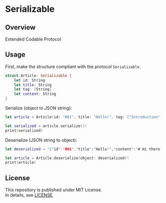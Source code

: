 # Serializable

## Overview

Extended Codable Protocol

## Usage

First, make the structure compliant with the protocol `Serializable`.

```swift
struct Article: Serializable {
    let id: String
    let title: String
    let tag: [String]
    let content: String
}
```

Serialize (object to JSON string):

``` swift
let article = Article(id: "001", title: "Hello!", tag: ["Introduction"], content: "# Hi there! I'm Enchan.")

let serialized = article.serialize()!
print(serialized)
```

Deserialize (JSON string to object):

```swift
let deserialized = "{"id":"001","title":"Hello!","content":"# Hi there! I'm Enchan.","tag":["Introduction"]}"

let article = Article.deserialize(object: deserialized)!
print(article)
```

## License

This repository is published under MIT License.  
In details, see [LICENSE](LICENSE).
